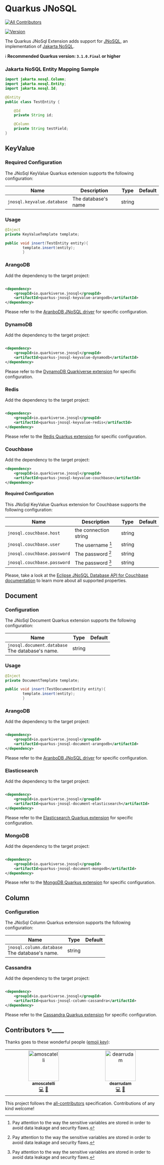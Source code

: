 # Quarkus JNoSQL

<!-- ALL-CONTRIBUTORS-BADGE:START - Do not remove or modify this section -->
[![All Contributors](https://img.shields.io/badge/all_contributors-1-orange.svg?style=flat-square)](#contributors-)
<!-- ALL-CONTRIBUTORS-BADGE:END -->

[![Version](https://img.shields.io/maven-central/v/io.quarkiverse.jnosql/quarkus-jnosql-core?logo=apache-maven&style=flat-square)](https://search.maven.org/artifact/io.quarkiverse.jnosql/quarkus-jnosql-core)

The Quarkus JNoSql Extension adds support for
[JNoSQL](http://www.jnosql.org/), an implementation of [Jakarta NoSQL](https://jakarta.ee/specifications/nosql/).

:information_source: **Recommended Quarkus version: `3.1.0.Final` or higher**

### Jakarta NoSQL Entity Mapping Sample

```java
import jakarta.nosql.Column;
import jakarta.nosql.Entity;
import jakarta.nosql.Id;

@Entity
public class TestEntity {

    @Id
    private String id;

    @Column
    private String testField;
}
```

## KeyValue

### Required Configuration

The JNoSql KeyValue Quarkus extension supports the following configuration:

| Name                       | Description         | Type   | Default |
|----------------------------|---------------------|--------|---------|
| `jnosql.keyvalue.database` | The database's name | string |         |

### Usage

```java
@Inject
private KeyValueTemplate template;

public void insert(TestEntity entity){
        template.insert(entity);
        }
```

### ArangoDB

Add the dependency to the target project:

```xml

<dependency>
    <groupId>io.quarkiverse.jnosql</groupId>
    <artifactId>quarkus-jnosql-keyvalue-arangodb</artifactId>
</dependency>
```

Please refer to the [AranboDB JNoSQL driver](https://github.com/eclipse/jnosql-databases#arangodb) for specific
configuration.

### DynamoDB

Add the dependency to the target project:

```xml

<dependency>
    <groupId>io.quarkiverse.jnosql</groupId>
    <artifactId>quarkus-jnosql-keyvalue-dynamodb</artifactId>
</dependency>
```

Please refer to
the [DynamoDB Quarkiverse extension](https://quarkiverse.github.io/quarkiverse-docs/quarkus-amazon-services/dev/amazon-dynamodb.html)
for specific configuration.

### Redis

Add the dependency to the target project:

```xml

<dependency>
    <groupId>io.quarkiverse.jnosql</groupId>
    <artifactId>quarkus-jnosql-keyvalue-redis</artifactId>
</dependency>
```

Please refer to the [Redis Quarkus extension](https://quarkus.io/guides/redis-reference) for specific configuration.

### Couchbase

Add the dependency to the target project:

```xml
<dependency>
    <groupId>io.quarkiverse.jnosql</groupId>
    <artifactId>quarkus-jnosql-keyvalue-couchbase</artifactId>
</dependency>
```

#### Required Configuration

This JNoSql KeyValue Quarkus extension for Couchbase supports the following configuration:

| Name                        | Description           | Type   | Default |
|-----------------------------|-----------------------|--------|---------|
| `jnosql.couchbase.host`     | the connection string | string |         |
| `jnosql.couchbase.user`     | The username [^0]     | string |         |
| `jnosql.couchbase.password` | The password [^0]     | string |         |
| `jnosql.couchbase.password` | The password [^0]     | string |         |

[^0]: Pay attention to the way the sensitive variables are stored in order to avoid data leakage and security flaws.

Please, take a look at the [Eclipse JNoSQL Database API for Couchbase documentation](https://github.com/eclipse/jnosql-databases#configuration-2) to learn more about all supported properties.

## Document

### Configuration

The JNoSql Document Quarkus extension supports the following configuration:

| Name                                               | Type   | Default |
 |----------------------------------------------------|--------|---------|
| `jnosql.document.database`<br>The database's name. | string |         |

### Usage

```java
@Inject
private DocumentTemplate template;

public void insert(TestDocumentEntity entity){
        template.insert(entity);
        }
```

### ArangoDB

Add the dependency to the target project:

```xml

<dependency>
    <groupId>io.quarkiverse.jnosql</groupId>
    <artifactId>quarkus-jnosql-document-arangodb</artifactId>
</dependency>
```

Please refer to the [AranboDB JNoSQL driver](https://github.com/eclipse/jnosql-databases#arangodb) for specific
configuration.

### Elasticsearch

Add the dependency to the target project:

```xml

<dependency>
    <groupId>io.quarkiverse.jnosql</groupId>
    <artifactId>quarkus-jnosql-document-elasticsearch</artifactId>
</dependency>
```

Please refer to
the [Elasticsearch Quarkus extension](https://quarkus.io/guides/elasticsearch#using-the-elasticsearch-java-client) for
specific configuration.

### MongoDB

Add the dependency to the target project:

```xml

<dependency>
    <groupId>io.quarkiverse.jnosql</groupId>
    <artifactId>quarkus-jnosql-document-mongodb</artifactId>
</dependency>
```

Please refer to the [MongoDB Quarkus extension](https://quarkus.io/guides/mongodb) for specific configuration.

## Column

### Configuration

The JNoSql Column Quarkus extension supports the following configuration:

| Name                                             | Type   | Default |
 |--------------------------------------------------|--------|---------|
| `jnosql.column.database`<br>The database's name. | string |         |

### Cassandra

Add the dependency to the target project:

```xml

<dependency>
    <groupId>io.quarkiverse.jnosql</groupId>
    <artifactId>quarkus-jnosql-column-cassandra</artifactId>
</dependency>
```

Please refer to the [Cassandra Quarkus extension](https://quarkus.io/guides/cassandra) for specific configuration.

## Contributors ✨____

Thanks goes to these wonderful people ([emoji key](https://allcontributors.org/docs/en/emoji-key)):
<!-- ALL-CONTRIBUTORS-LIST:START - Do not remove or modify this section -->
<!-- prettier-ignore-start -->
<!-- markdownlint-disable -->
<table>
  <tbody>
    <tr>
      <td align="center" valign="top" width="14.28%"><a href="https://github.com/amoscatelli"><img src="https://avatars.githubusercontent.com/u/16684470?v=4?s=100" width="100px;" alt="amoscatelli"/><br /><sub><b>amoscatelli</b></sub></a><br /><a href="https://github.com/quarkiverse/quarkus-jnosql/commits?author=amoscatelli" title="Code">💻</a> <a href="#maintenance-amoscatelli" title="Maintenance">🚧</a></td>
      <td align="center" valign="top" width="14.28%"><a href="https://github.com/dearrudam"><img src="https://avatars.githubusercontent.com/u/6537623?v=4" width="100px;" alt="dearrudam"/><br /><sub><b>dearrudam</b></sub></a><br /><a href="https://github.com/quarkiverse/quarkus-jnosql/commits?author=dearrudam" title="Code">💻</a> <a href="#maintenance-dearrudam" title="Maintenance">🚧</a></td>
    </tr>
  </tbody>
</table>

<!-- markdownlint-restore -->
<!-- prettier-ignore-end -->

<!-- ALL-CONTRIBUTORS-LIST:END -->

This project follows the [all-contributors](https://github.com/all-contributors/all-contributors) specification.
Contributions of any kind welcome!

